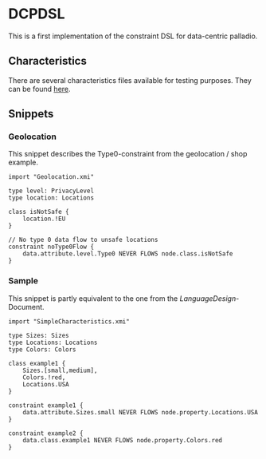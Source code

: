 # DCPDSL

This is a first implementation of the constraint DSL for data-centric palladio.

## Characteristics

There are several characteristics files available for testing purposes. They can be found [here](https://github.com/sebinside/DCPDSL/tree/master/Characteristics).

## Snippets

### Geolocation

This snippet describes the Type0-constraint from the geolocation / shop example.

```smalltalk
import "Geolocation.xmi"

type level: PrivacyLevel
type location: Locations

class isNotSafe {
	location.!EU
}

// No type 0 data flow to unsafe locations
constraint noType0Flow {
	data.attribute.level.Type0 NEVER FLOWS node.class.isNotSafe
}
```

### Sample

This snippet is partly equivalent to the one from the *LanguageDesign*-Document.

```smalltalk
import "SimpleCharacteristics.xmi"

type Sizes: Sizes
type Locations: Locations
type Colors: Colors

class example1 {
    Sizes.[small,medium],
    Colors.!red,
    Locations.USA
}

constraint example1 {
	data.attribute.Sizes.small NEVER FLOWS node.property.Locations.USA
}

constraint example2 {
	data.class.example1 NEVER FLOWS node.property.Colors.red
}
```